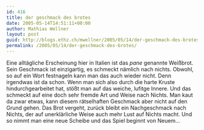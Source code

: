 ```yaml
---
id: 416
title: der geschmack des brotes
date: 2005-05-14T14:51:11+00:00
author: Mathias Wellner
layout: post
guid: http://blogs.ethz.ch/mwellner/2005/05/14/der-geschmack-des-brotes/
permalink: /2005/05/14/der-geschmack-des-brotes/
---
```

Eine allt&auml;gliche Erscheinung hier in Italien ist das _pane_ genannte Wei&szlig;brot. Sein Geschmack ist einzigartig, es schmeckt n&auml;mlich nach nichts. Obwohl, so auf ein Wort festnageln kann man das auch wieder nicht. Denn irgendwas ist da schon. Wenn man sich also durch die harte Kruste hindurchgearbeitet hat, st&ouml;&szlig;t man auf das weiche, lufitge Innere. Und das schmeckt auf eine doch sehr fremde Art und Weise nach Nichts. Man kaut da zwar etwas, kann diesem r&auml;tselhaften Geschmack aber nicht auf den Grund gehen. Das Brot vergeht, zur&uuml;ck bleibt ein Nachgeschmack nach Nichts, der auf unerkl&auml;rliche Weise auch mehr Lust auf Nichts macht. Und so nimmt man eine neue Scheibe und das Spiel beginnt von Neuem&#8230;